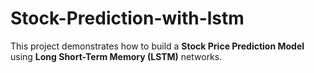 # Stock-Prediction-with-lstm
This project demonstrates how to build a **Stock Price Prediction Model** using **Long Short-Term Memory (LSTM)** networks.  
